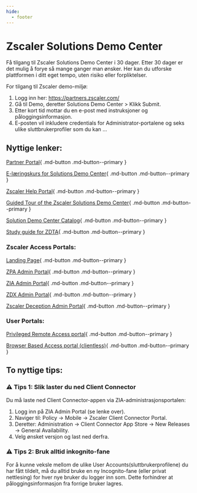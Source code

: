 ```yaml
---
hide:
  - footer
---
```


# Zscaler Solutions Demo Center

Få tilgang til Zscaler Solutions Demo Center i 30 dager. Etter 30 dager er det mulig å forye så mange ganger man ønsker.
Her kan du utforske plattformen i ditt eget tempo, uten risiko eller forpliktelser.

For tilgang til Zscaler demo-miljø:
1. Logg inn her: https://partners.zscaler.com/
2. Gå til Demo, deretter Solutions Demo Center > Klikk Submit.
3. Etter kort tid mottar du en e-post med instruksjoner og påloggingsinformasjon.
4. E-posten vil inkludere credentials for Administrator-portalene og seks ulike sluttbrukerprofiler som du kan ...


## Nyttige lenker:

[Partner Portal](https://partners.zscaler.com/s/){ .md-button .md-button--primary }

[E-læringskurs for Solutions Demo Center](https://partneracademy.zscaler.com/zscaler-for-users-the-solutions-demo-center){ .md-button .md-button--primary }

[Zscaler Help Portal](https://help.zscaler.com/){ .md-button .md-button--primary }

[Guided Tour of the Zscaler Solutions Demo Center](https://labguides.thezerotrustexchange.com/sdc-guided-tour/){ .md-button .md-button--primary }

[Solution Demo Center Catalog](https://catalog.thezerotrustexchange.com/){ .md-button .md-button--primary }

[Study guide for ZDTA](https://www.zscaler.com/resources/brochures/zscaler-digital-transformation-admin-study-guide.pdf){ .md-button .md-button--primary }


### Zscaler Access Portals:

[Landing Page](https://sdc.zslogin.net/portal){ .md-button .md-button--primary }

[ZPA Admin Portal](https://admin.private.zscaler.com/){ .md-button .md-button--primary }

[ZIA Admin Portal](https://admin.zscalerthree.net/){ .md-button .md-button--primary }

[ZDX Admin Portal](https://admin.zdxcloud.net/zdx/login){ .md-button .md-button--primary }

[Zscaler Deception Admin Portal](https://zerotrust.illusionblack.com/){ .md-button .md-button--primary }

### User Portals:
[Privileged Remote Access portal](https://ot.thezerotrustexchange.com/){ .md-button .md-button--primary }

[Browser Based Access portal (clientless)](https://userportal.thezerotrustexchange.com/){ .md-button .md-button--primary }


## To nyttige tips:

### ⚠️ Tips 1: Slik laster du ned Client Connector

Du må laste ned Client Connector-appen via ZIA-administrasjonsportalen:

1. Logg inn på ZIA Admin Portal (se lenke over).
2. Naviger til: Policy → Mobile → Zscaler Client Connector Portal.
3. Deretter: Administration → Client Connector App Store → New Releases → General Availability.
4. Velg ønsket versjon og last ned derfra.

### ⚠️ Tips 2: Bruk alltid inkognito-fane

For å kunne veksle mellom de ulike User Accounts(sluttbrukerprofilene) du har fått tildelt, må du alltid bruke en ny Incognito-fane (eller privat nettlesing) for hver nye bruker du logger inn som. Dette forhindrer at påloggingsinformasjon fra forrige bruker lagres.